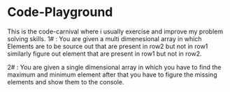 # Code-Playground
 This is the code-carnival where i usually exercise and improve my problem solving skills.
 1# : You are given a multi dimenesional array in which Elements are to be source out that are present in row2 but not in row1 similarly figure out element that are present in row1 but not in row2.

 2# : You are given a single dimensional array in which you have to find the maximum and minimum element after that you have to figure the missing elements and show them to the console.
